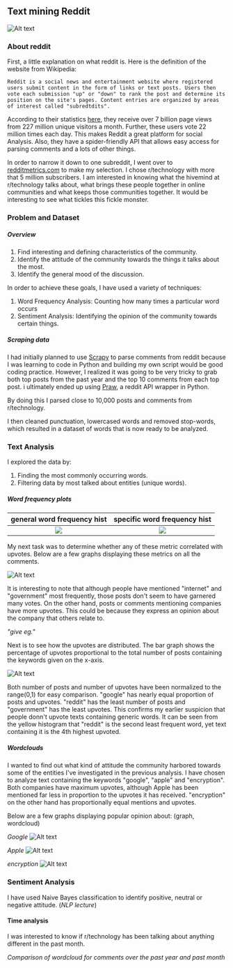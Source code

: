 ## Text mining Reddit
![Alt text](https://github.com/ApurvaNaik/textMiningReddit/raw/686298c6717d01bfa2c0d83814f211bbbce47982/wc3.png)

### About reddit
First, a little explanation on what reddit is. Here is the definition of the website from Wikipedia:

```
Reddit is a social news and entertainment website where registered users submit content in the form of links or text posts. Users then vote each submission "up" or "down" to rank the post and determine its position on the site's pages. Content entries are organized by areas of interest called "subredtdits".
```
 According to their statistics [here](https://www.reddit.com/about), they receive over 7 billion page views from 227 million unique visitors a month. Further, these users vote 22 million times each day. This makes Reddit a great platform for social Analysis. Also, they have a spider-friendly API that allows easy access for parsing comments and a lots of other things.

 In order to narrow it down to one subreddit, I went over to [redditmetrics.com](http://redditmetrics.com/top) to make my selection. I chose r/technology with more that 5 million subscribers.
I am interested in knowing what the hivemind at r/technology talks about, what brings these people together in online communities and what keeps those communities together. It would be interesting to see what tickles this fickle monster.

### Problem and Dataset
##### Overview
1. Find interesting and defining characteristics of the community.
2. Identify the attitude of the community towards the things it talks about the most.
3. Identify the general mood of the discussion.

In order to achieve these goals, I have used a variety of techniques:
1. Word Frequency Analysis: Counting how many times a particular word occurs
2. Sentiment Analysis: Identifying the opinion of the community towards certain things.

##### Scraping data
I had initially planned to use [Scrapy](http://doc.scrapy.org/en/latest/) to parse comments from reddit because I was learning to code in Python and building my own script would be good coding practice. However, I realized it was going to be very tricky to grab both top posts from the past year and the top 10 comments from each top post. i ultimately ended up using [Praw](http://praw.readthedocs.io/en/stable/), a reddit API wrapper in Python.

By doing this I parsed close to 10,000 posts and comments from r/technology.

I then cleaned punctuation, lowercased words and removed stop-words, which resulted in a dataset of words that is now ready to be analyzed.

### Text Analysis

I explored the data by:
1. Finding the most commonly occurring words.
2. Filtering data by most talked about entities (unique words).

##### Word frequency plots

general word frequency hist            |  specific word frequency hist
:-------------------------:|:-------------------------:
![](https://github.com/ApurvaNaik/textMiningReddit/raw/master/gwf.png)  |  ![](https://github.com/ApurvaNaik/textMiningReddit/raw/master/ewf.png)

My next task was to determine whether any of these metric correlated with upvotes. Below are a few graphs displaying these metrics on all the comments.

![Alt text](https://github.com/ApurvaNaik/textMiningReddit/raw/master/tUpvotes.png)

It is interesting to note that although people have mentioned "internet" and "government" most frequently, those posts don't seem to have garnered many votes. On the other hand, posts or comments mentioning companies have more upvotes. This could be because they express an opinion about the company that others relate to.

*"give eg."*

Next is to see how the upvotes are distributed. The bar graph shows the percentage of upvotes proportional to the total number of posts containing the keywords given on the x-axis.

![Alt text](https://github.com/ApurvaNaik/textMiningReddit/raw/master/prop.png)

Both number of posts and number of upvotes have been normalized to the range(0,1) for easy comparison. "google" has nearly equal proportion of posts and upvotes. "reddit" has the least number of posts and "government" has the least upvotes. This confirms my earlier suspicion that people donn't upvote texts containing generic words. It can be seen from the yellow histogram that "reddit" is the second least frequent word, yet text containing it is the 4th highest upvoted.

##### Wordclouds
I wanted to find out what kind of attitude the community harbored towards some of the entities I've investigated in the previous analysis. I have chosen to analyze text containing the keywords "google", "apple" and "encryption". Both companies have maximum upvotes, although Apple has been mentioned far less in proportion to the upvotes it has received. "encryption" on the other hand has proportionally equal mentions and upvotes.

Below are a few graphs displaying popular opinion about:
(graph, wordcloud)

*Google*
![Alt text](https://github.com/ApurvaNaik/textMiningReddit/raw/master/googleWC.png)

*Apple*
![Alt text](https://github.com/ApurvaNaik/textMiningReddit/raw/master/appleWC.png)

*encryption*
![Alt text](https://github.com/ApurvaNaik/textMiningReddit/raw/master/encryptionWC.png)

### Sentiment Analysis


I have used Naive Bayes classification to identify positive, neutral or negative attitude.
(*NLP lecture*)
#### Time analysis
I was interested to know if r/technology has been talking about anything different in the past month.

*Comparison of wordcloud for comments over the past year and past month*
